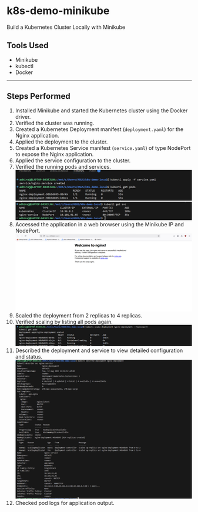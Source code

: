 # k8s-demo-minikube
Build a Kubernetes Cluster Locally with Minikube
## Tools Used
- Minikube
- kubectl
- Docker

---

## Steps Performed

1. Installed Minikube and started the Kubernetes cluster using the Docker driver.  
2. Verified the cluster was running.  
3. Created a Kubernetes Deployment manifest (`deployment.yaml`) for the Nginx application.  
4. Applied the deployment to the cluster.  
5. Created a Kubernetes Service manifest (`service.yaml`) of type NodePort to expose the Nginx application.  
6. Applied the service configuration to the cluster.  
7. Verified the running pods and services.  
   ![Pods List](images/pods.png)  
   ![Services List](images/services.png)  
8. Accessed the application in a web browser using the Minikube IP and NodePort.  
   ![App in Browser](images/app.png)  
9. Scaled the deployment from 2 replicas to 4 replicas.  
10. Verified scaling by listing all pods again.  
    ![Scaled Pods](images/scaled-pods.png)  
11. Described the deployment and service to view detailed configuration and status.  
    ![Describe Output](images/logs.png)  
12. Checked pod logs for application output.  